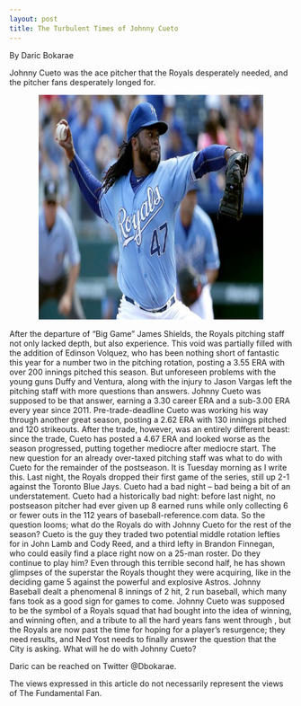 ```yaml
---
layout: post
title: The Turbulent Times of Johnny Cueto
---
```

By Daric Bokarae

Johnny Cueto was the ace pitcher that the Royals desperately needed, and the pitcher fans desperately longed for. 

<p style="text-align:center;"><img src="/images/Turbulent-Cueto.jpeg" alt="Cueto!" width="400" height="400"/></p>

After the departure of “Big Game” James Shields, the Royals pitching staff not only lacked depth, but also experience. This void was partially filled with the addition of Edinson Volquez, who has been nothing short of fantastic this year for a number two in the pitching rotation, posting a 3.55 ERA with over 200 innings pitched this season. But unforeseen problems with the young guns Duffy and Ventura, along with the injury to Jason Vargas left the pitching staff with more questions than answers. Johnny Cueto was supposed to be that answer, earning a 3.30 career ERA and a sub-3.00 ERA every year since 2011. Pre-trade-deadline Cueto was working his way through another great season, posting a 2.62 ERA with 130 innings pitched and 120 strikeouts. After the trade, however, was an entirely different beast: since the trade, Cueto has posted a 4.67 ERA and looked worse as the season progressed, putting together mediocre after mediocre start. The new question for an already over-taxed pitching staff was what to do with Cueto for the remainder of the postseason.
It is Tuesday morning as I write this. Last night, the Royals dropped their first game of the series, still up 2-1 against the Toronto Blue Jays. Cueto had a bad night – bad being a bit of an understatement. Cueto had a historically bad night: before last night, no postseason pitcher had ever given up 8 earned runs while only collecting 6 or fewer outs in the 112 years of baseball-reference.com data. So the question looms; what do the Royals do with Johnny Cueto for the rest of the season? Cueto is the guy they traded two potential middle rotation lefties for in John Lamb and Cody Reed, and a third lefty in Brandon Finnegan, who could easily find a place right now on a 25-man roster. Do they continue to play him? Even through this terrible second half, he has shown glimpses of the superstar the Royals thought they were acquiring, like in the deciding game 5 against the powerful and explosive Astros. Johnny Baseball dealt a phenomenal 8 innings of 2 hit, 2 run baseball, which many fans took as a good sign for games to come. Johnny Cueto was supposed to be the symbol of a Royals squad that had bought into the idea of winning, and winning often, and a tribute to all the hard years fans went through , but the Royals are now past the time for hoping for a player’s resurgence; they need results, and Ned Yost needs to finally answer the question that the City is asking. What will he do with Johnny Cueto?

Daric can be reached on Twitter @Dbokarae.

The views expressed in this article do not necessarily represent the views of The Fundamental Fan.
